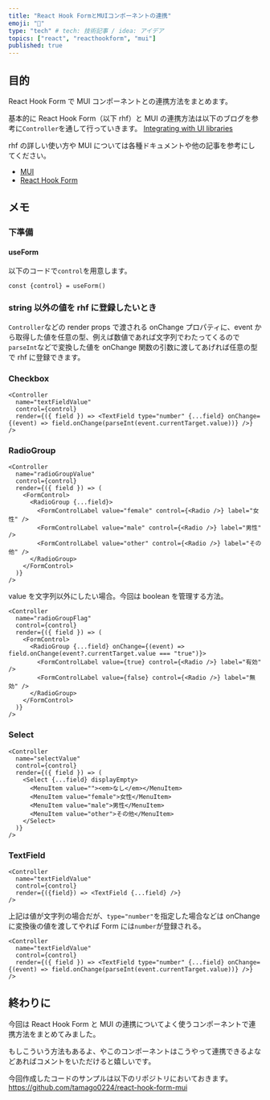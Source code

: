 ```yaml
---
title: "React Hook FormとMUIコンポーネントの連携"
emoji: "💭"
type: "tech" # tech: 技術記事 / idea: アイデア
topics: ["react", "reacthookform", "mui"]
published: true
---
```


## 目的

React Hook Form で MUI コンポーネントとの連携方法をまとめます。

基本的に React Hook Form（以下 rhf）と MUI の連携方法は以下のブログを参考に`Controller`を通して行っていきます。
[Integrating with UI libraries](https://react-hook-form.com/get-started#IntegratingwithUIlibraries)

rhf の詳しい使い方や MUI については各種ドキュメントや他の記事を参考にしてください。

-   [MUI](https://mui.com/)
-   [React Hook Form](https://react-hook-form.com/)

## メモ

### 下準備

#### useForm

以下のコードで`control`を用意します。

```tsx
const {control} = useForm()
```

### string 以外の値を rhf に登録したいとき

`Controller`などの render props で渡される onChange プロパティに、event から取得した値を任意の型、例えば数値であれば文字列でわたってくるので`parseInt`などで変換した値を onChange 関数の引数に渡してあげれば任意の型で rhf に登録できます。

### Checkbox

```tsx
<Controller
  name="textFieldValue"
  control={control}
  render={({ field }) => <TextField type="number" {...field} onChange={(event) => field.onChange(parseInt(event.currentTarget.value))} />}
/>
```

### RadioGroup

```tsx
<Controller
  name="radioGroupValue"
  control={control}
  render={({ field }) => (
    <FormControl>
      <RadioGroup {...field}>
        <FormControlLabel value="female" control={<Radio />} label="女性" />
        <FormControlLabel value="male" control={<Radio />} label="男性" />
        <FormControlLabel value="other" control={<Radio />} label="その他" />
      </RadioGroup>
    </FormControl>
  )}
/>
```

value を文字列以外にしたい場合。今回は boolean を管理する方法。

```tsx
<Controller
  name="radioGroupFlag"
  control={control}
  render={({ field }) => (
    <FormControl>
      <RadioGroup {...field} onChange={(event) => field.onChange(event?.currentTarget.value === "true")}>
        <FormControlLabel value={true} control={<Radio />} label="有効" />
        <FormControlLabel value={false} control={<Radio />} label="無効" />
      </RadioGroup>
    </FormControl>
  )}
/>
```

### Select

```tsx
<Controller
  name="selectValue"
  control={control}
  render={({ field }) => (
    <Select {...field} displayEmpty>
      <MenuItem value=""><em>なし</em></MenuItem>
      <MenuItem value="female">女性</MenuItem>
      <MenuItem value="male">男性</MenuItem>
      <MenuItem value="other">その他</MenuItem>
    </Select>
  )}
/>
```

### TextField

```tsx
<Controller
  name="textFieldValue"
  control={control}
  render={({field}) => <TextField {...field} />}
/>
```

上記は値が文字列の場合だが、`type="number"`を指定した場合などは onChange に変換後の値を渡してやれば Form には`number`が登録される。

```tsx
<Controller
  name="textFieldValue"
  control={control}
  render={({ field }) => <TextField type="number" {...field} onChange={(event) => field.onChange(parseInt(event.currentTarget.value))} />}
/>
```

## 終わりに

今回は React Hook Form と MUI の連携についてよく使うコンポーネントで連携方法をまとめてみました。

もしこういう方法もあるよ、やこのコンポーネントはこうやって連携できるよなどあればコメントをいただけると嬉しいです。

今回作成したコードのサンプルは以下のリポジトリにおいておきます。
<https://github.com/tamago0224/react-hook-form-mui>
